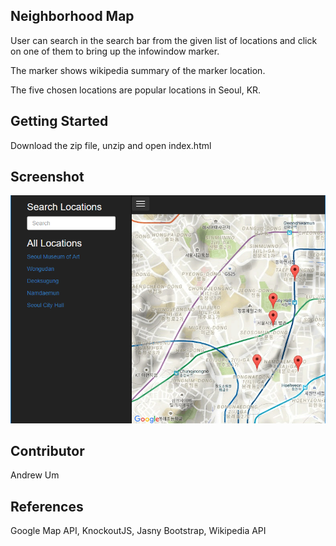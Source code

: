 ## Neighborhood Map

User can search in the search bar from the given list of locations and click on one of them to bring up the infowindow marker. 

The marker shows wikipedia summary of the marker location. 

The five chosen locations are popular locations in Seoul, KR. 

## Getting Started

Download the zip file, unzip and open index.html

## Screenshot

![Alt text](/Capture.PNG?raw=true "Screenshot")

## Contributor

Andrew Um

## References

Google Map API, KnockoutJS, Jasny Bootstrap, Wikipedia API
